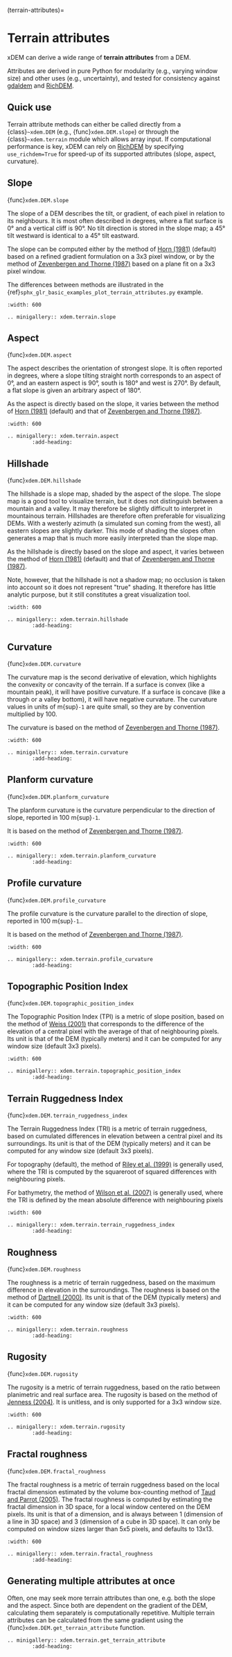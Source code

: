 (terrain-attributes)=

# Terrain attributes

xDEM can derive a wide range of **terrain attributes** from a DEM.

Attributes are derived in pure Python for modularity (e.g., varying window size) and other uses (e.g., uncertainty),
and tested for consistency against [gdaldem](https://gdal.org/programs/gdaldem.html) and [RichDEM](https://richdem.readthedocs.io/).

## Quick use

Terrain attribute methods can either be called directly from a {class}`~xdem.DEM` (e.g., {func}`xdem.DEM.slope`) or
through the {class}`~xdem.terrain` module which allows array input. If computational performance
is key, xDEM can rely on [RichDEM](https://richdem.readthedocs.io/) by specifying `use_richdem=True` for speed-up
of its supported attributes (slope, aspect, curvature).

## Slope

{func}`xdem.DEM.slope`

The slope of a DEM describes the tilt, or gradient, of each pixel in relation to its neighbours.
It is most often described in degrees, where a flat surface is 0° and a vertical cliff is 90°.
No tilt direction is stored in the slope map; a 45° tilt westward is identical to a 45° tilt eastward.

The slope can be computed either by the method of [Horn (1981)](http://dx.doi.org/10.1109/PROC.1981.11918) (default)
based on a refined gradient formulation on a 3x3 pixel window, or by the method of [Zevenbergen and Thorne (1987)](http://dx.doi.org/10.1002/esp.3290120107) based on a plane fit on a 3x3 pixel window.

The differences between methods are illustrated in the {ref}`sphx_glr_basic_examples_plot_terrain_attributes.py`
example.

```{image} basic_examples/images/sphx_glr_plot_terrain_attributes_001.png
:width: 600
```

```{eval-rst}
.. minigallery:: xdem.terrain.slope
```

## Aspect

{func}`xdem.DEM.aspect`

The aspect describes the orientation of strongest slope.
It is often reported in degrees, where a slope tilting straight north corresponds to an aspect of 0°, and an eastern
aspect is 90°, south is 180° and west is 270°. By default, a flat slope is given an arbitrary aspect of 180°.

As the aspect is directly based on the slope, it varies between the method of [Horn (1981)](http://dx.doi.org/10.1109/PROC.1981.11918) (default) and that of [Zevenbergen and Thorne (1987)](http://dx.doi.org/10.1002/esp.3290120107).

```{image} basic_examples/images/sphx_glr_plot_terrain_attributes_002.png
:width: 600
```

```{eval-rst}
.. minigallery:: xdem.terrain.aspect
        :add-heading:
```

## Hillshade

{func}`xdem.DEM.hillshade`

The hillshade is a slope map, shaded by the aspect of the slope.
The slope map is a good tool to visualize terrain, but it does not distinguish between a mountain and a valley.
It may therefore be slightly difficult to interpret in mountainous terrain.
Hillshades are therefore often preferable for visualizing DEMs.
With a westerly azimuth (a simulated sun coming from the west), all eastern slopes are slightly darker.
This mode of shading the slopes often generates a map that is much more easily interpreted than the slope map.

As the hillshade is directly based on the slope and aspect, it varies between the method of [Horn (1981)](http://dx.doi.org/10.1109/PROC.1981.11918) (default) and that of [Zevenbergen and Thorne (1987)](http://dx.doi.org/10.1002/esp.3290120107).

Note, however, that the hillshade is not a shadow map; no occlusion is taken into account so it does not represent "true" shading.
It therefore has little analytic purpose, but it still constitutes a great visualization tool.

```{image} basic_examples/images/sphx_glr_plot_terrain_attributes_003.png
:width: 600
```

```{eval-rst}
.. minigallery:: xdem.terrain.hillshade
        :add-heading:
```

## Curvature

{func}`xdem.DEM.curvature`

The curvature map is the second derivative of elevation, which highlights the convexity or concavity of the terrain.
If a surface is convex (like a mountain peak), it will have positive curvature.
If a surface is concave (like a through or a valley bottom), it will have negative curvature.
The curvature values in units of m{sup}`-1` are quite small, so they are by convention multiplied by 100.

The curvature is based on the method of [Zevenbergen and Thorne (1987)](http://dx.doi.org/10.1002/esp.3290120107).

```{image} basic_examples/images/sphx_glr_plot_terrain_attributes_004.png
:width: 600
```

```{eval-rst}
.. minigallery:: xdem.terrain.curvature
        :add-heading:
```

## Planform curvature

{func}`xdem.DEM.planform_curvature`

The planform curvature is the curvature perpendicular to the direction of slope, reported in 100 m{sup}`-1`.

It is based on the method of [Zevenbergen and Thorne (1987)](http://dx.doi.org/10.1002/esp.3290120107).

```{image} basic_examples/images/sphx_glr_plot_terrain_attributes_005.png
:width: 600
```

```{eval-rst}
.. minigallery:: xdem.terrain.planform_curvature
        :add-heading:
```

## Profile curvature

{func}`xdem.DEM.profile_curvature`

The profile curvature is the curvature parallel to the direction of slope, reported in 100 m{sup}`-1`..

It is based on the method of [Zevenbergen and Thorne (1987)](http://dx.doi.org/10.1002/esp.3290120107).

```{image} basic_examples/images/sphx_glr_plot_terrain_attributes_006.png
:width: 600
```

```{eval-rst}
.. minigallery:: xdem.terrain.profile_curvature
        :add-heading:
```

## Topographic Position Index

{func}`xdem.DEM.topographic_position_index`

The Topographic Position Index (TPI) is a metric of slope position, based on the method of [Weiss (2001)](http://www.jennessent.com/downloads/TPI-poster-TNC_18x22.pdf) that corresponds to the difference of the elevation of a central
pixel with the average of that of neighbouring pixels. Its unit is that of the DEM (typically meters) and it can be
computed for any window size (default 3x3 pixels).

```{image} basic_examples/images/sphx_glr_plot_terrain_attributes_007.png
:width: 600
```

```{eval-rst}
.. minigallery:: xdem.terrain.topographic_position_index
        :add-heading:
```

## Terrain Ruggedness Index

{func}`xdem.DEM.terrain_ruggedness_index`

The Terrain Ruggedness Index (TRI) is a metric of terrain ruggedness, based on cumulated differences in elevation between
a central pixel and its surroundings. Its unit is that of the DEM (typically meters) and it can be computed for any
window size (default 3x3 pixels).

For topography (default), the method of [Riley et al. (1999)](http://download.osgeo.org/qgis/doc/reference-docs/Terrain_Ruggedness_Index.pdf) is generally used, where the TRI is computed by the squareroot of squared differences with
neighbouring pixels.

For bathymetry, the method of [Wilson et al. (2007)](http://dx.doi.org/10.1080/01490410701295962) is generally used,
where the TRI is defined by the mean absolute difference with neighbouring pixels

```{image} basic_examples/images/sphx_glr_plot_terrain_attributes_008.png
:width: 600
```

```{eval-rst}
.. minigallery:: xdem.terrain.terrain_ruggedness_index
        :add-heading:
```

## Roughness

{func}`xdem.DEM.roughness`

The roughness is a metric of terrain ruggedness, based on the maximum difference in elevation in the surroundings.
The roughness is based on the method of [Dartnell (2000)](http://dx.doi.org/10.14358/PERS.70.9.1081). Its unit is that of the DEM (typically meters) and it can be computed for any window size (default 3x3 pixels).

```{image} basic_examples/images/sphx_glr_plot_terrain_attributes_009.png
:width: 600
```

```{eval-rst}
.. minigallery:: xdem.terrain.roughness
        :add-heading:
```

## Rugosity

{func}`xdem.DEM.rugosity`

The rugosity is a metric of terrain ruggedness, based on the ratio between planimetric and real surface area. The
rugosity is based on the method of [Jenness (2004)](<https://doi.org/10.2193/0091-7648(2004)032[0829:CLSAFD]2.0.CO;2>).
It is unitless, and is only supported for a 3x3 window size.

```{image} basic_examples/images/sphx_glr_plot_terrain_attributes_010.png
:width: 600
```

```{eval-rst}
.. minigallery:: xdem.terrain.rugosity
        :add-heading:
```

## Fractal roughness

{func}`xdem.DEM.fractal_roughness`

The fractal roughness is a metric of terrain ruggedness based on the local fractal dimension estimated by the volume
box-counting method of [Taud and Parrot (2005)](https://doi.org/10.4000/geomorphologie.622).
The fractal roughness is computed by estimating the fractal dimension in 3D space, for a local window centered on the
DEM pixels. Its unit is that of a dimension, and is always between 1 (dimension of a line in 3D space) and 3
(dimension of a cube in 3D space). It can only be computed on window sizes larger than 5x5 pixels, and defaults to 13x13.

```{image} basic_examples/images/sphx_glr_plot_terrain_attributes_011.png
:width: 600
```

```{eval-rst}
.. minigallery:: xdem.terrain.fractal_roughness
        :add-heading:
```

## Generating multiple attributes at once

Often, one may seek more terrain attributes than one, e.g. both the slope and the aspect.
Since both are dependent on the gradient of the DEM, calculating them separately is computationally repetitive.
Multiple terrain attributes can be calculated from the same gradient using the {func}`xdem.DEM.get_terrain_attribute` function.

```{eval-rst}
.. minigallery:: xdem.terrain.get_terrain_attribute
        :add-heading:
```
